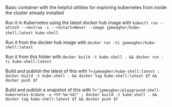 Basic container with the helpful utilities for exploring kubernetes from inside the cluster already installed

Run it in Kubernetes using the latest docker hub image with ```kubectl run --attach --rm=true -i --restart=Never --image jpmeagher/kube-shell:latest kube-shell```.

Run it from the docker hub image with ```docker run -ti jpmeagher/kube-shell:latest```

Run it from this folder with ```docker build -t kube-shell . && docker run -ti kube-shell:latest```

Build and publish the latest of this with ```T=jpmeagher/kube-shell:latest ; docker build -t kube-shell . && docker tag kube-shell:latest $T && docker push $T```

Build and publish a snapshot of this with ```T="jpmeagher/playground:shell-kubernetes-$(date -u +%Y-%m-%d)" ; docker build -t kube-shell . && docker tag kube-shell:latest $T && docker push $T```
